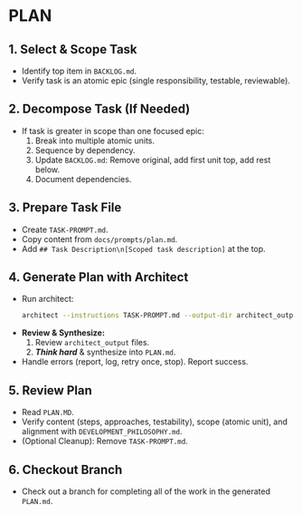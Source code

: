 # PLAN

## 1. Select & Scope Task
- Identify top item in `BACKLOG.md`.
- Verify task is an atomic epic (single responsibility, testable, reviewable).

## 2. Decompose Task (If Needed)
- If task is greater in scope than one focused epic:
    1. Break into multiple atomic units.
    2. Sequence by dependency.
    3. Update `BACKLOG.md`: Remove original, add first unit top, add rest below.
    4. Document dependencies.

## 3. Prepare Task File
- Create `TASK-PROMPT.md`.
- Copy content from `docs/prompts/plan.md`.
- Add `## Task Description\n[Scoped task description]` at the top.

## 4. Generate Plan with Architect
- Run architect:
    ```bash
    architect --instructions TASK-PROMPT.md --output-dir architect_output --model gemini-2.5-flash-preview-04-17 --model o4-mini --model gpt-4.1 --model gemini-2.5-pro-preview-03-25 ./
    ```
- **Review & Synthesize:**
    1. Review `architect_output` files.
    2. ***Think hard*** & synthesize into `PLAN.md`.
- Handle errors (report, log, retry once, stop). Report success.

## 5. Review Plan
- Read `PLAN.MD`.
- Verify content (steps, approaches, testability), scope (atomic unit), and alignment with `DEVELOPMENT_PHILOSOPHY.md`.
- (Optional Cleanup): Remove `TASK-PROMPT.md`.

## 6. Checkout Branch
- Check out a branch for completing all of the work in the generated `PLAN.md`.

